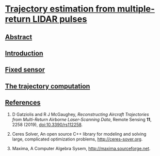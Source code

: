 # [Trajectory estimation from multiple-return LIDAR pulses](README.md)

## [Abstract](01-abstract.md)

## [Introduction](02-intro.md)

## [Fixed sensor](03-fixed.md)

## [The trajectory computation](04-traj.md)

## [References](09-refs.md)

1. D Gatziolis and R J McGaughey, *Reconstructing Aircraft
   Trajectories from Multi-Return Airborne Laser-Scanning Data*, Remote
   Sensing **11**, 2258 (2019),
   [doi:10.3390/rs112258](https:doi.org/10.3390/rs112258).

2. Ceres Solver, An open source C++ library for modeling and solving
   large, complicated optimization problems, http://ceres-sover.org.

3. Maxima, A Computer Algebra Sysem, http://maxima.sourceforge.net.
